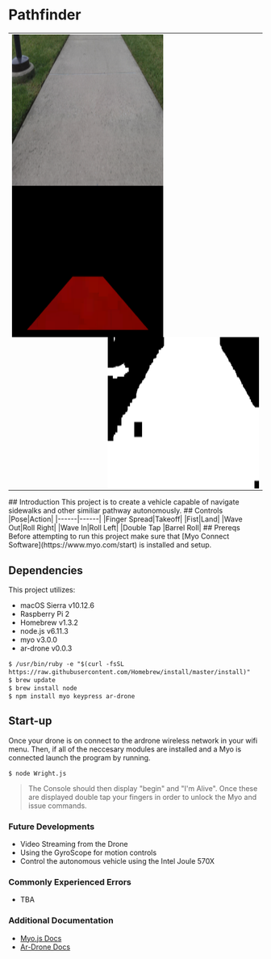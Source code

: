 # Pathfinder
<table>
<tr><td>
<img src="View_Screenshot_10_12_30.png" width="300" height="300" align="center"> 
<img src="Area_Screenshot_10_12_30.png" width="300" height="300" align="left"> 
<img src="Mask_Screenshot_10_12_30.png" width="300" height="300" align="right"> 

</td>
</tr>
</table>
## Introduction
This project is to create a vehicle capable of navigate sidewalks and other similiar pathway autonomously.
## Controls
|Pose|Action|
|------|------|
|Finger Spread|Takeoff|
|Fist|Land|
|Wave Out|Roll Right|
|Wave In|Roll Left|
|Double Tap |Barrel Roll|
## Prereqs
Before attempting to run this project make sure that [Myo Connect Software](https://www.myo.com/start) is installed and setup.

## Dependencies 
This project utilizes:
* macOS Sierra v10.12.6
* Raspberry Pi 2 
* Homebrew v1.3.2
* node.js v6.11.3
* myo v3.0.0
* ar-drone v0.0.3
``` 
$ /usr/bin/ruby -e "$(curl -fsSL https://raw.githubusercontent.com/Homebrew/install/master/install)"
$ brew update
$ brew install node
$ npm install myo keypress ar-drone
```
## Start-up
Once your drone is on connect to the ardrone wireless network in your wifi menu. Then, if all of the neccesary modules are installed and a Myo is connected launch the program by running.
```
$ node Wright.js 
``` 
>The Console should then display "begin" and "I'm Alive". Once these are displayed double tap your fingers in order to unlock the Myo and issue commands. 
### Future Developments
* Video Streaming from the Drone
* Using the GyroScope for motion controls
* Control the autonomous vehicle using the Intel Joule 570X

### Commonly Experienced Errors
* TBA

### Additional Documentation
- [Myo.js Docs](https://github.com/thalmiclabs/myo.js)
- [Ar-Drone Docs](https://github.com/felixge/node-ar-drone)